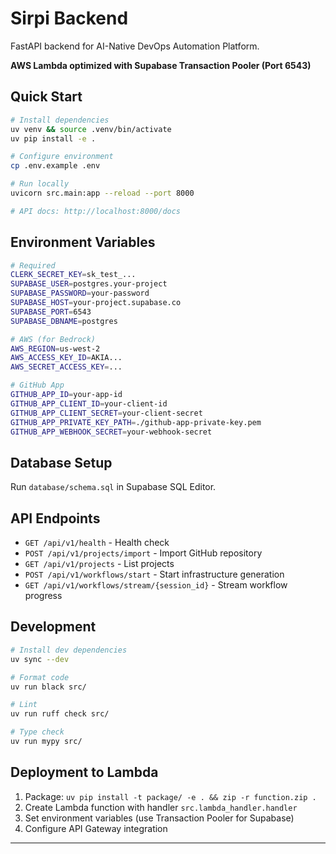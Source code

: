 # Sirpi Backend

FastAPI backend for AI-Native DevOps Automation Platform.

**AWS Lambda optimized with Supabase Transaction Pooler (Port 6543)**

## Quick Start

```bash
# Install dependencies
uv venv && source .venv/bin/activate
uv pip install -e .

# Configure environment
cp .env.example .env

# Run locally
uvicorn src.main:app --reload --port 8000

# API docs: http://localhost:8000/docs
```

## Environment Variables

```bash
# Required
CLERK_SECRET_KEY=sk_test_...
SUPABASE_USER=postgres.your-project
SUPABASE_PASSWORD=your-password
SUPABASE_HOST=your-project.supabase.co
SUPABASE_PORT=6543
SUPABASE_DBNAME=postgres

# AWS (for Bedrock)
AWS_REGION=us-west-2
AWS_ACCESS_KEY_ID=AKIA...
AWS_SECRET_ACCESS_KEY=...

# GitHub App
GITHUB_APP_ID=your-app-id
GITHUB_APP_CLIENT_ID=your-client-id
GITHUB_APP_CLIENT_SECRET=your-client-secret
GITHUB_APP_PRIVATE_KEY_PATH=./github-app-private-key.pem
GITHUB_APP_WEBHOOK_SECRET=your-webhook-secret
```

## Database Setup

Run `database/schema.sql` in Supabase SQL Editor.

## API Endpoints

- `GET /api/v1/health` - Health check
- `POST /api/v1/projects/import` - Import GitHub repository
- `GET /api/v1/projects` - List projects
- `POST /api/v1/workflows/start` - Start infrastructure generation
- `GET /api/v1/workflows/stream/{session_id}` - Stream workflow progress

## Development

```bash
# Install dev dependencies
uv sync --dev

# Format code
uv run black src/

# Lint
uv run ruff check src/

# Type check
uv run mypy src/
```

## Deployment to Lambda

1. Package: `uv pip install -t package/ -e . && zip -r function.zip .`
2. Create Lambda function with handler `src.lambda_handler.handler`
3. Set environment variables (use Transaction Pooler for Supabase)
4. Configure API Gateway integration

---


